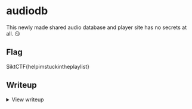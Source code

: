 # audiodb

This newly made shared audio database and player site has no secrets at all. 😏

## Flag
SiktCTF{helpimstuckintheplaylist}

## Writeup
<details>
<summary> View writeup</summary>

There is an entry in the first playlist that is missing its audio file, going to /audio we can spot a file that was not in the playlists, this file is the flag in morse code.

</details>